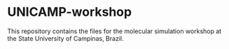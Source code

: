 # UNICAMP-workshop
This repository contains the files for the molecular simulation workshop at the State University of Campinas, Brazil.

